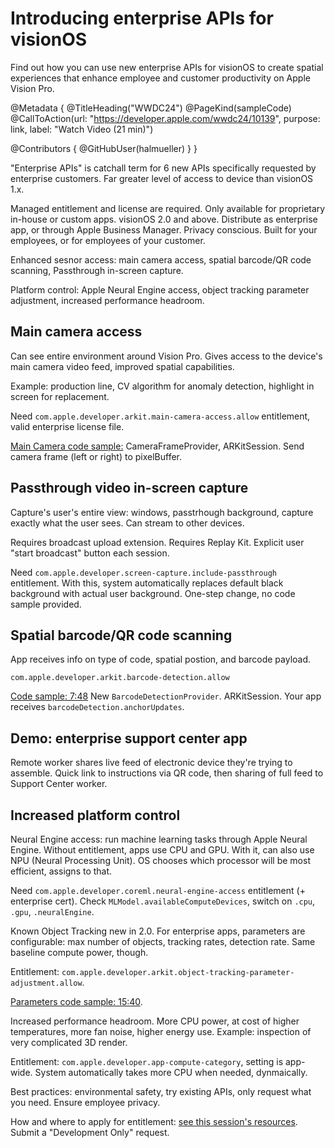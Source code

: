# Introducing enterprise APIs for visionOS

Find out how you can use new enterprise APIs for visionOS to create spatial experiences that enhance employee and customer productivity on Apple Vision Pro.

@Metadata {
   @TitleHeading("WWDC24")
   @PageKind(sampleCode)
   @CallToAction(url: "https://developer.apple.com/wwdc24/10139", purpose: link, label: "Watch Video (21 min)")

   @Contributors {
      @GitHubUser(halmueller)
   }
}

"Enterprise APIs" is catchall term for 6 new APIs specifically requested by enterprise customers. Far greater level of access to device than visionOS 1.x.

Managed entitlement and license are required. Only available for proprietary in-house or custom apps. visionOS 2.0 and above. Distribute as enterprise app, or through Apple Business Manager. Privacy conscious. Built for your employees, or for employees of your customer.

Enhanced sesnor access: main camera access, spatial barcode/QR code scanning, Passthrough in-screen capture.

Platform control: Apple Neural Engine access, object tracking parameter adjustment, increased performance headroom.

## Main camera access
Can see entire environment around Vision Pro. Gives access to the device's main camera video feed, improved spatial capabilities. 

Example: production line, CV algorithm for anomaly detection, highlight in screen for replacement.

Need `com.apple.developer.arkit.main-camera-access.allow` entitlement, valid enterprise license file.

[Main Camera code sample:](https://developer.apple.com/videos/play/wwdc2024/10139/?time=216)
CameraFrameProvider, ARKitSession. Send camera frame (left or right) to pixelBuffer.

## Passthrough video in-screen capture
Capture's user's entire view: windows, passtrhough background, capture exactly what the user sees. Can stream to other devices.

Requires broadcast upload extension. 
Requires Replay Kit.
Explicit user "start broadcast" button each session.

Need `com.apple.developer.screen-capture.include-passthrough` entitlement. With this, system automatically replaces default black background with actual user background. One-step change, no code sample provided.

## Spatial barcode/QR code scanning
App receives info on type of code, spatial postion, and barcode payload.

`com.apple.developer.arkit.barcode-detection.allow`

[Code sample: 7:48](https://developer.apple.com/videos/play/wwdc2024/10139/?time=468)
New `BarcodeDetectionProvider`. ARKitSession. Your app receives `barcodeDetection.anchorUpdates`.

## Demo: enterprise support center app

Remote worker shares live feed of electronic device they're trying to assemble. Quick link to instructions via QR code, then sharing of full feed to Support Center worker.

## Increased platform control

Neural Engine access: run machine learning tasks through Apple Neural Engine. Without entitlement, apps use CPU and GPU. With it, can also use NPU (Neural Processing Unit). OS chooses which processor will be most efficient, assigns to that.

Need `com.apple.developer.coreml.neural-engine-access` entitlement (+ enterprise cert). Check `MLModel.availableComputeDevices`, switch on `.cpu`, `.gpu`, `.neuralEngine`.

Known Object Tracking new in 2.0. For enterprise apps, parameters are configurable: max number of objects, tracking rates, detection rate. Same baseline compute power, though.

Entitlement: `com.apple.developer.arkit.object-tracking-parameter-adjustment.allow`.

 [Parameters code sample: 15:40](https://developer.apple.com/videos/play/wwdc2024/10139/?time=940).

Increased performance headroom. More CPU power, at cost of higher temperatures, more fan noise, higher energy use. Example: inspection of very complicated 3D render.

Entitlement: `com.apple.developer.app-compute-category`, setting is app-wide. System automatically takes more CPU when needed, dynmaically.

Best practices: environmental safety, try existing APIs, only request what you need.
Ensure employee privacy.

How and where to apply for entitlement: [see this session's resources](https://developer.apple.com/documentation/visionOS/building-spatial-experiences-for-business-apps-with-enterprise-apis). Submit a "Development Only" request.
